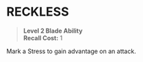 ﻿---
tags:
  - Ability
  - CharacterOption
name: 'RECKLESS'
level: 2
domain: 'Blade'
type: 'Ability'
recall: '1'
description: 'Mark a Stress to gain advantage on an attack.'
---
# RECKLESS

> **Level 2 Blade Ability**  
> **Recall Cost:** 1

Mark a Stress to gain advantage on an attack.
